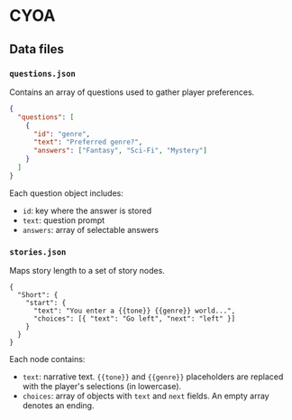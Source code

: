# CYOA

## Data files

### `questions.json`
Contains an array of questions used to gather player preferences.

```json
{
  "questions": [
    {
      "id": "genre",
      "text": "Preferred genre?",
      "answers": ["Fantasy", "Sci-Fi", "Mystery"]
    }
  ]
}
```

Each question object includes:
- `id`: key where the answer is stored
- `text`: question prompt
- `answers`: array of selectable answers

### `stories.json`
Maps story length to a set of story nodes.

```
{
  "Short": {
    "start": {
      "text": "You enter a {{tone}} {{genre}} world...",
      "choices": [{ "text": "Go left", "next": "left" }]
    }
  }
}
```

Each node contains:
- `text`: narrative text. `{{tone}}` and `{{genre}}` placeholders are replaced
  with the player's selections (in lowercase).
- `choices`: array of objects with `text` and `next` fields. An empty array
  denotes an ending.
